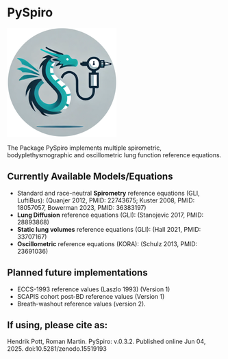 # PySpiro

![logo](https://github.com/OnlineArts/PySpiro/blob/main/PySpiro/data/PySpiro_250x.png?raw=true)

The Package PySpiro implements multiple spirometric, bodyplethysmographic and oscillometric lung function reference equations.

## Currently Available Models/Equations

- Standard and race-neutral **Spirometry** reference equations (GLI, LuftiBus): (Quanjer 2012, PMID: 22743675; Kuster 2008, PMID: 18057057, Bowerman 2023, PMID: 36383197)
- **Lung Diffusion** reference equations (GLI): (Stanojevic 2017, PMID: 28893868)
- **Static lung volumes** reference equations (GLI): (Hall 2021, PMID: 33707167)
- **Oscillometric** reference equations (KORA): (Schulz 2013, PMID: 23691036)

## Planned future implementations
- ECCS-1993 reference values (Laszlo 1993) (Version 1)
- SCAPIS cohort post-BD reference values (Version 1)
- Breath-washout reference values (version 2).

## If using, please cite as:
Hendrik Pott, Roman Martin. PySpiro: v.0.3.2. Published online Jun 04, 2025. doi:10.5281/zenodo.15519193
